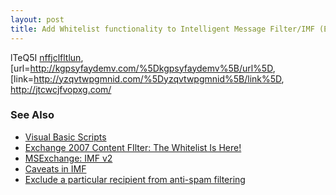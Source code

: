 ```yaml
---
layout: post 
title: Add Whitelist functionality to Intelligent Message Filter/IMF (Exchange 2003)
---
```


lTeQ5I <a href="http://nffjclfltlun.com/">nffjclfltlun</a>,
\[url=<http://kgpsyfaydemv.com/%5Dkgpsyfaydemv%5B/url%5D>,
\[link=<http://yzqvtwpgmnid.com/%5Dyzqvtwpgmnid%5B/link%5D>,
<http://jtcwcjfvopxg.com/>

### See Also

-   [Visual Basic Scripts](Visual_Basic_Scripts "wikilink")
-   [Exchange 2007 Content FIlter: The Whitelist Is
    Here!](http://exchangepedia.com/blog/2007/01/exchange-2007-content-filter-whitelist.html)
-   [MSExchange: IMF
    v2](http://www.msexchange.org/tutorials/Intelligent-Message-Filter-version-2-IMF-v2.html)
-   [Caveats in
    IMF](http://blogs.mcbsys.com/mark/post/Exchange-IMF-and-Custom-Weight-Lists.aspx)
-   [Exclude a particular recipient from anti-spam
    filtering](http://support.microsoft.com/?id=912587)

